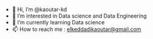 - 👋 Hi, I’m @kaoutar-kd
- 👀 I’m interested in Data science and Data Engineering
- 🌱 I’m currently learning Data science
- 📫 How to reach me : elkeddadikaoutar@gmail.com

<!---
kaoutar-kd/kaoutar-kd is a ✨ special ✨ repository because its `README.md` (this file) appears on your GitHub profile.
You can click the Preview link to take a look at your changes.
--->
